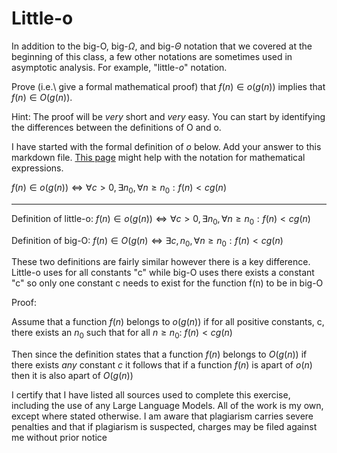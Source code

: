 # Little-o

In addition to the big-O, big-$\Omega$, and big-$\Theta$ notation that
we covered at the beginning of this class, a few other notations are sometimes
used in asymptotic analysis.  For example, "little-$o$" notation.

Prove (i.e.\ give a formal mathematical proof) that $f(n)\in o(g(n))$ implies
that $f(n)\in O(g(n))$.

Hint: The proof will be *very* short and *very* easy. You can start by
identifying the differences between the definitions of O and o.

I have started with the formal definition of $o$ below. Add your answer to this
markdown file. [This
page](https://docs.github.com/en/get-started/writing-on-github/working-with-advanced-formatting/writing-mathematical-expressions)
might help with the notation for mathematical expressions.

$f(n)\in o(g(n)) \iff \forall c>0, \exists n_0, \forall n\ge n_0: f(n) < c g(n)$

--------------------------------------------------------------------------------

Definition of little-o:
$f(n)\in o(g(n)) \iff \forall c>0, \exists n_0, \forall n\ge n_0: f(n) < c g(n)$

Definition of big-O:
$f(n)\in O(g(n) \iff \exists c, n_0, \forall n\ge n_0: f(n) < c g(n)$

These two definitions are fairly similar however there is a key difference.  Little-o uses for all constants "c" while big-O uses there exists a constant "c" so only one constant c needs to exist for the function f(n) to be in big-O

Proof:

Assume that a function $f(n)$ belongs to $o(g(n))$ if for all positive constants, c, there exists an $n_0$ such that for all $n \ge n_0$: $f(n) < c g(n)$

Then since the definition states that a function $f(n)$ belongs to $O(g(n))$ if there exists _any_ constant $c$ it follows that if a function $f(n)$ is apart of $o(n)$ then it is also apart of $O(g(n))$


I certify that I have listed all sources used to complete this exercise, including the use of any Large Language Models. All of the work is my own, except where stated otherwise. I am aware that plagiarism carries severe penalties and that if plagiarism is suspected, charges may be filed against me without prior notice




